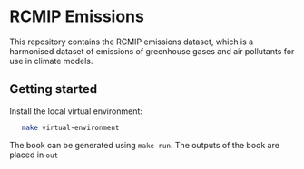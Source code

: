 # RCMIP Emissions

This repository contains the RCMIP emissions dataset,
which is a harmonised dataset of emissions of greenhouse gases and air pollutants for use in climate models.

## Getting started

Install the local virtual environment:

```bash
   make virtual-environment
```

The book can be generated using `make run`.
The outputs of the book are placed in `out`

